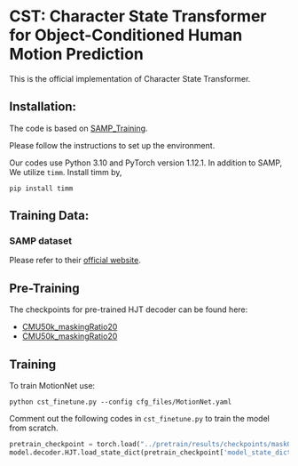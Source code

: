 # CST: Character State Transformer for Object-Conditioned Human Motion Prediction

This is the official implementation of Character State Transformer.

## Installation:
The code is based on [SAMP_Training](https://github.com/mohamedhassanmus/SAMP_Training).

Please follow the instructions to set up the environment.

Our codes use Python 3.10 and PyTorch version 1.12.1. In addition to SAMP, We utilize `timm`. Install timm by,
```
pip install timm
```

## Training Data:
### SAMP dataset
Please refer to their [official website](https://samp.is.tue.mpg.de/).

## Pre-Training
The checkpoints for pre-trained HJT decoder can be found here:
- [CMU50k_maskingRatio20](https://drive.google.com/file/d/15l0L6VxJSb7vy_WAz0NecbDdfwTOozd-/view?usp=sharing)
- [CMU50k_maskingRatio20](https://drive.google.com/file/d/15mpayCb6J7Ky_41s779xoaRmde2bKOP8/view?usp=share_link)

## Training
To train MotionNet use:
```
python cst_finetune.py --config cfg_files/MotionNet.yaml
```

Comment out the following codes in `cst_finetune.py` to train the model from scratch.
```python
pretrain_checkpoint = torch.load("../pretrain/results/checkpoints/mask0.2_cmu50k_20epoch.pth")
model.decoder.HJT.load_state_dict(pretrain_checkpoint['model_state_dict'])
```